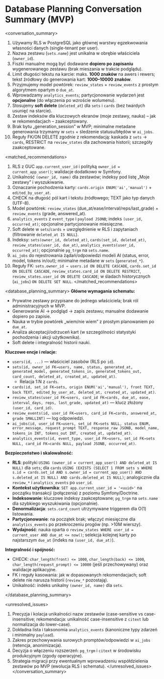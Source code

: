 # Database Planning Conversation Summary (MVP)

<conversation_summary>
<decisions>
1. Używamy RLS w PostgreSQL jako głównej warstwy egzekwowania własności danych (single-tenant per user).
2. Nazwa zestawu (`sets.name`) jest unikalna w obrębie właściciela (`owner_id`).
3. Fiszki manualne mogą być dodawane **dopiero po zapisaniu** wygenerowanego zestawu (brak mieszania w trakcie podglądu).
4. Limit długości tekstu na karcie: maks. **1000 znaków** na awers i rewers; tekst źródłowy do generowania kart: **1000–10000 znaków**.
5. Przyjmujemy model powtórek: `review_states` + `review_events` z prostym algorytmem opartym o `due_at`.
6. Wprowadzamy `analytics_events`; partycjonowanie wydarzeń jest **opcjonalne** (do włączenia po wzroście wolumenu).
7. Stosujemy **soft delete** (`deleted_at`) dla `sets` i `cards` (bez twardych usunięć na starcie).
8. Zestaw indeksów dla kluczowych ekranów (moje zestawy, nauka) – jak w rekomendacjach – zaakceptowany.
9. Brak bytu „generation_session” w MVP; minimalne metadane generowania trzymamy w `sets` + śledzenie statusu/błędów w `ai_jobs`.
10. Reguły FK/ON DELETE zgodnie z rekomendacją: kaskada z `sets` → `cards`, RESTRICT na `review_states` dla zachowania historii; szczegóły zaakceptowane.
    </decisions>

<matched_recommendations>
1. RLS z GUC `app.current_user_id` i polityką `owner_id = current_app_user()`; walidacje dodatkowo w Symfony.
2. Unikalność `(owner_id, name)` dla zestawów; indeksy pod listę „Moje zestawy” i wyszukiwanie.
3. Oznaczanie pochodzenia karty: `cards.origin ENUM('ai','manual')` + `edited_by_user_at`.
4. CHECK na długość pól kart i tekstu źródłowego; TEXT jako typ danych (UTF-8).
5. Model powtórek: `review_states` (due_at/ease/interval/reps/last_grade) + `review_events` (grade, answered_at).
6. `analytics_events` z `event_type` i `payload JSONB`; indeks `(user_id, occurred_at)`; opcjonalne partycjonowanie miesięczne.
7. Soft delete w `sets`/`cards` + uwzględnienie w RLS i zapytaniach (filtrowanie `deleted_at IS NULL`).
8. Indeksy: `sets(owner_id, deleted_at)`, `cards(set_id, deleted_at)`, `review_states(user_id, due_at)`, `analytics_events(user_id, occurred_at)`; opcjonalnie `pg_trgm` na `sets.name`.
9. `ai_jobs` do rejestrowania żądań/odpowiedzi modeli AI (status, error, model, tokens in/out); minimalne metadane w `sets` (`generated_*`).
10. Reguły FK: `sets.owner_id → users.id ON DELETE CASCADE`, `cards.set_id ON DELETE CASCADE`, `review_states.card_id ON DELETE RESTRICT`, `review_states.user_id ON DELETE CASCADE`; w śladach historycznych (`ai_jobs`) `ON DELETE SET NULL`.
    </matched_recommendations>

<database_planning_summary>
**Główne wymagania schematu:**
- Prywatne zestawy przypisane do jednego właściciela; brak ról administracyjnych w MVP.
- Generowanie AI → podgląd → zapis zestawu; manualne dodawanie dopiero po zapisie.
- Nauka w trybie powtórek „wiem/nie wiem” z prostym planowaniem po `due_at`.
- Analiza akceptacji/odrzuceń kart (w szczególności statystyki pochodzenia i akcji użytkownika).
- Soft delete i integralność historii nauki.

**Kluczowe encje i relacje:**
- `users(id, ...)` — właściciel zasobów (RLS po `id`).
- `sets(id, owner_id FK→users, name, status, generated_at, generated_model, generated_tokens_in, generated_tokens_out, card_count, deleted_at, created_at, updated_at)`.
    - Relacja 1:N z `cards`.
- `cards(id, set_id FK→sets, origin ENUM('ai','manual'), front TEXT, back TEXT, edited_by_user_at, deleted_at, created_at, updated_at)`.
- `review_states(user_id FK→users, card_id FK→cards, due_at, ease, interval_days, reps, last_grade, updated_at)` — klucz złożony `(user_id, card_id)`.
- `review_events(id, user_id FK→users, card_id FK→cards, answered_at, grade SMALLINT)` — log odpowiedzi.
- `ai_jobs(id, user_id FK→users, set_id FK→sets NULL, status ENUM, error_message, request_prompt TEXT, response_raw JSONB, model_name, tokens_in INT, tokens_out INT, created_at, updated_at)`.
- `analytics_events(id, event_type, user_id FK→users, set_id FK→sets NULL, card_id FK→cards NULL, payload JSONB, occurred_at)`.

**Bezpieczeństwo i skalowalność:**
- **RLS**: polityki `USING (owner_id = current_app_user() AND deleted_at IS NULL)` dla `sets`; dla `cards` `USING (EXISTS (SELECT 1 FROM sets s WHERE s.id = cards.set_id AND s.owner_id = current_app_user() AND s.deleted_at IS NULL) AND cards.deleted_at IS NULL)`; analogicznie dla `review_*` i `analytics_events` po `user_id`.
- **Kontekst użytkownika**: `SET app.current_user_id = '<uuid>'` na początku transakcji (połączenia) z poziomu Symfony/Doctrine.
- **Indeksowanie**: kluczowe indeksy zaakceptowane; `pg_trgm` na `sets.name` dla szybkiego wyszukiwania (opcjonalnie).
- **Denormalizacja**: `sets.card_count` utrzymywane triggerem dla O(1) listowania.
- **Partycjonowanie**: na początek brak; włączyć miesięczne dla `analytics_events` po przekroczeniu progów (np. >10M wierszy).
- **Wydajność**: nauka oparta o `review_states WHERE user_id = current_user AND due_at <= now()`; selekcja kolejnej karty po najstarszym `due_at` (indeks na `(user_id, due_at)`).

**Integralność i spójność:**
- CHECK: `char_length(front) <= 1000`, `char_length(back) <= 1000`, `char_length(request_prompt) <= 10000` (jeśli przechowywany) oraz walidacje aplikacyjne.
- FK i reguły kasowania: jak w dopasowanych rekomendacjach; soft delete nie narusza historii (`review_*` pozostają).
- Unikalność: indeks unikalny `(owner_id, name)` dla `sets`.

</database_planning_summary>

<unresolved_issues>
1. Precyzja i kolacja unikalności nazw zestawów (case-sensitive vs case-insensitive; rekomendacja: unikalność case-insensitive z `citext` lub normalizacja do lower-case).
2. Dokładna lista i taksonomia `analytics_events` (kanoniczne typy zdarzeń i minimalny `payload`).
3. Zakres przechowywania surowych promptów/odpowiedzi w `ai_jobs` (retencja, anonimizacja).
4. Decyzja o włączeniu rozszerzeń: `pg_trgm` i `citext` w środowisku produkcyjnym (zgody operacyjne).
5. Strategia migracji przy ewentualnym wprowadzeniu współdzielenia zestawów po MVP (ewolucja RLS i schematu).
   </unresolved_issues>
   </conversation_summary>
